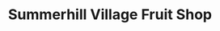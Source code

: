---
title: "Summerhill Village Fruit Shop"
url: /summer-hill/summerhill-village-fruit-shop/
shop: greengrocer
---
